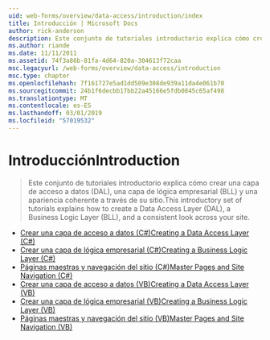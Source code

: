 ```yaml
---
uid: web-forms/overview/data-access/introduction/index
title: Introducción | Microsoft Docs
author: rick-anderson
description: Este conjunto de tutoriales introductorio explica cómo crear una capa de acceso a datos (DAL), una capa de lógica empresarial (BLL) y una apariencia coherente a través de su sitio.
ms.author: riande
ms.date: 11/11/2011
ms.assetid: 74f3a86b-81fa-4d64-820a-304613f72caa
msc.legacyurl: /web-forms/overview/data-access/introduction
msc.type: chapter
ms.openlocfilehash: 7f161727e5ad1dd509e308de939a11da4e061b70
ms.sourcegitcommit: 24b1f6decbb17bb22a45166e5fdb0845c65af498
ms.translationtype: MT
ms.contentlocale: es-ES
ms.lasthandoff: 03/01/2019
ms.locfileid: "57019532"
---
```

<a name="introduction"></a><span data-ttu-id="03159-103">Introducción</span><span class="sxs-lookup"><span data-stu-id="03159-103">Introduction</span></span>
====================
> <span data-ttu-id="03159-104">Este conjunto de tutoriales introductorio explica cómo crear una capa de acceso a datos (DAL), una capa de lógica empresarial (BLL) y una apariencia coherente a través de su sitio.</span><span class="sxs-lookup"><span data-stu-id="03159-104">This introductory set of tutorials explains how to create a Data Access Layer (DAL), a Business Logic Layer (BLL), and a consistent look across your site.</span></span>


- [<span data-ttu-id="03159-105">Crear una capa de acceso a datos (C#)</span><span class="sxs-lookup"><span data-stu-id="03159-105">Creating a Data Access Layer (C#)</span></span>](creating-a-data-access-layer-cs.md)
- [<span data-ttu-id="03159-106">Crear una capa de lógica empresarial (C#)</span><span class="sxs-lookup"><span data-stu-id="03159-106">Creating a Business Logic Layer (C#)</span></span>](creating-a-business-logic-layer-cs.md)
- [<span data-ttu-id="03159-107">Páginas maestras y navegación del sitio (C#)</span><span class="sxs-lookup"><span data-stu-id="03159-107">Master Pages and Site Navigation (C#)</span></span>](master-pages-and-site-navigation-cs.md)
- [<span data-ttu-id="03159-108">Crear una capa de acceso a datos (VB)</span><span class="sxs-lookup"><span data-stu-id="03159-108">Creating a Data Access Layer (VB)</span></span>](creating-a-data-access-layer-vb.md)
- [<span data-ttu-id="03159-109">Crear una capa de lógica empresarial (VB)</span><span class="sxs-lookup"><span data-stu-id="03159-109">Creating a Business Logic Layer (VB)</span></span>](creating-a-business-logic-layer-vb.md)
- [<span data-ttu-id="03159-110">Páginas maestras y navegación del sitio (VB)</span><span class="sxs-lookup"><span data-stu-id="03159-110">Master Pages and Site Navigation (VB)</span></span>](master-pages-and-site-navigation-vb.md)
